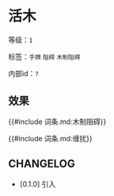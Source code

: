 # 活木

等级：`1`

标签：`手牌` `阻碍` `木制阻碍`

内部id：`?`

## 效果

{{#include 词条.md:木制阻碍}}

{{#include 词条.md:缠扰}}

## CHANGELOG

- [0.1.0] 引入
